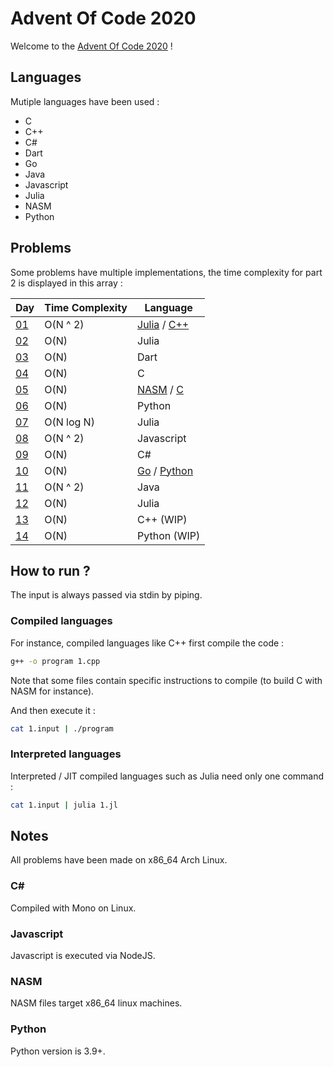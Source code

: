 # Advent Of Code 2020
Welcome to the [Advent Of Code 2020](https://adventofcode.com/) !

## Languages
Mutiple languages have been used :

- C
- C++
- C#
- Dart
- Go
- Java
- Javascript
- Julia
- NASM
- Python

## Problems
Some problems have multiple implementations, the time complexity for part 2 is displayed in this array :

| Day | Time Complexity      | Language |
| --- | -------------------- | -------- |
| [01](src/1.jl)     | O(N ^ 2)   | [Julia](src/1.jl) / [C++](src/1.cpp) |
| [02](src/2.jl)     | O(N)       | Julia |
| [03](src/3.dart)   | O(N)       | Dart |
| [04](src/4.c)      | O(N)       | C |
| [05](src/5.c)      | O(N)       | [NASM](src/5.asm) / [C](src/5.c) |
| [06](src/6.py)     | O(N)       | Python |
| [07](src/7.jl)     | O(N log N) | Julia |
| [08](src/8.js)     | O(N ^ 2)   | Javascript |
| [09](src/9.cs)     | O(N)       | C# |
| [10](src/10.go)    | O(N)       | [Go](src/10.go) / [Python](src/10.py) |
| [11](src/11.java)  | O(N ^ 2)   | Java |
| [12](src/12.jl)    | O(N)       | Julia |
| [13](src/13.cpp)   | O(N)       | C++ (WIP) |
| [14](src/14.py)    | O(N)       | Python (WIP) |

## How to run ?
The input is always passed via stdin by piping.

### Compiled languages
For instance, compiled languages like C++ first compile the code :

```sh
g++ -o program 1.cpp
```
Note that some files contain specific instructions to compile (to build C with NASM for instance).

And then execute it :

```sh
cat 1.input | ./program
```

### Interpreted languages
Interpreted / JIT compiled languages such as Julia need only one command :

```sh
cat 1.input | julia 1.jl
```

## Notes
All problems have been made on x86\_64 Arch Linux.

### C#
Compiled with Mono on Linux.

### Javascript
Javascript is executed via NodeJS.

### NASM
NASM files target x86\_64 linux machines.

### Python
Python version is 3.9+.

